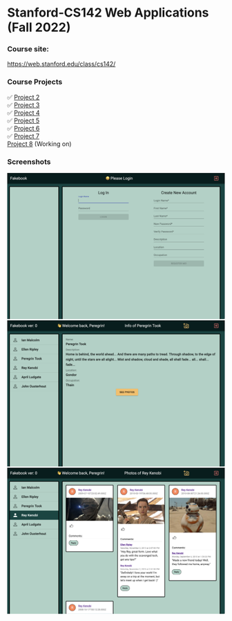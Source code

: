 # Stanford-CS142 Web Applications (Fall 2022)

### Course site: 
https://web.stanford.edu/class/cs142/

### Course Projects
✅ [Project 2](https://github.com/a2677331/Stanford-CS142/tree/main/project2)  <br/>
✅ [Project 3](https://github.com/a2677331/Stanford-CS142/tree/main/project3)  <br/>
✅ [Project 4](https://github.com/a2677331/Stanford-CS142/tree/main/project4)  <br/>
✅ [Project 5](https://github.com/a2677331/Stanford-CS142/tree/main/project5react)  <br/>
✅ [Project 6](https://github.com/a2677331/Stanford-CS142/tree/main/project6react)  <br/>
✅ [Project 7](https://github.com/a2677331/Stanford-CS142/tree/main/project7ExtraCredits)  <br/>
[Project 8](https://github.com/a2677331/Stanford-CS142/tree/main/project8) (Working on) 

### Screenshots
![1](https://github.com/a2677331/Stanford-CS142/blob/main/p1.png)
![2](https://github.com/a2677331/Stanford-CS142/blob/main/p2.png)
![3](https://github.com/a2677331/Stanford-CS142/blob/main/p3.png)
